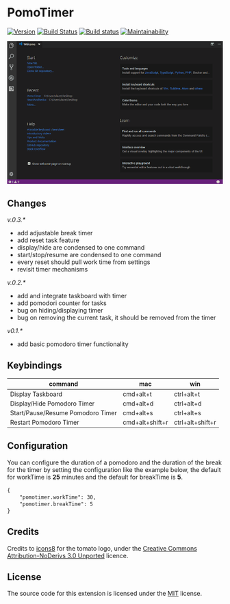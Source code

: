 # PomoTimer

[![Version](https://vsmarketplacebadge.apphb.com/version/afractal.pomotimer.svg)](https://marketplace.visualstudio.com/items?itemName=afractal.pomotimer)
[![Build Status](https://travis-ci.org/afractal/PomoTimer.svg?branch=master)](https://travis-ci.org/afractal/PomoTimer)
[![Build status](https://ci.appveyor.com/api/projects/status/fqnva71t73fotv23/branch/master?svg=true)](https://ci.appveyor.com/project/hermesxgjini/pomotimer/branch/master)
[![Maintainability](https://api.codeclimate.com/v1/badges/622549d0775d18c391fa/maintainability)](https://codeclimate.com/github/afractal/PomoTimer/maintainability)

![demo](https://raw.githubusercontent.com/afractal/PomoTimer/master/assets/example.gif)

## Changes

*v.0.3.\**

- add adjustable break timer
- add reset task feature
- display/hide are condensed to one command
- start/stop/resume are condensed to one command
- every reset should pull work time from settings
- revisit timer mechanisms

*v.0.2.\**

- add and integrate taskboard with timer
- add pomodori counter for tasks
- bug on hiding/displaying timer
- bug on removing the current task, it should be removed from the timer

*v0.1.\**

- add basic pomodoro timer functionality


## Keybindings

command                             | mac                 | win
----------------------------------- | ------------------- | ---------------
Display Taskboard                   | cmd+alt+t           | ctrl+alt+t
Display/Hide Pomodoro Timer         | cmd+alt+d           | ctrl+alt+d
Start/Pause/Resume Pomodoro Timer   | cmd+alt+s           | ctrl+alt+s
Restart Pomodoro Timer              | cmd+alt+shift+r     | ctrl+alt+shift+r


## Configuration

You can configure the duration of a pomodoro and the duration of the break for the timer by setting the configuration like the example below, the default for workTime is **25** minutes and the default for breakTime is **5**.

```
{
    "pomotimer.workTime": 30,
    "pomotimer.breakTime": 5
}
```

## Credits

Credits to [icons8](https://icons8.com/) for the tomato logo, under the [Creative Commons Attribution-NoDerivs 3.0 Unported](https://icons8.com/license/) licence.

## License

The source code for this extension is licensed under the [MIT](./LICENSE.md) license.
